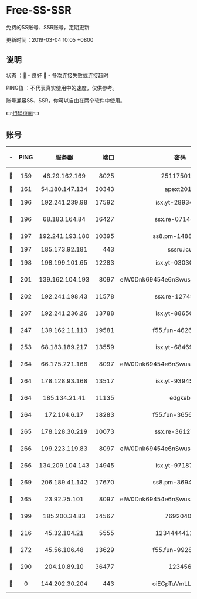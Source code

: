 # Free-SS-SSR

免费的SS账号、SSR账号，定期更新

更新时间：2019-03-04 10:05 +0800

## 说明

状态     ：🙂 - 良好 🙁 - 多次连接失败或连接超时

PING值   ：不代表真实使用中的速度，仅供参考。

账号兼容SS、SSR，你可以自由在两个软件中使用。

👉[扫码页面](https://liesauer.github.io/free-ss-ssr.github.io/)👈

## 账号

|-|PING|服务器|端口|密码|加密方式|区域|
|:----:|:----:|:-----:|-----:|:----:|:----:|:----:|
|🙂|159|46.29.162.169|8025|2511750146|aes-256-cfb|RU|
|🙂|161|54.180.147.134|30343|apext2019|chacha20|KR|
|🙂|196|192.241.239.98|17592|isx.yt-28934471|aes-256-cfb|US|
|🙂|196|68.183.164.84|16427|ssx.re-07144593|aes-256-cfb|US|
|🙂|197|192.241.193.180|10395|ss8.pm-14887083|aes-256-cfb|US|
|🙂|197|185.173.92.181|443|sssru.icu|rc4-md5|RU|
|🙂|198|198.199.101.65|12283|isx.yt-03030510|aes-256-cfb|US|
|🙂|201|139.162.104.193|8097|eIW0Dnk69454e6nSwuspv9DmS201tQ0D|aes-256-cfb|JP|
|🙂|202|192.241.198.43|11578|ssx.re-12749222|aes-256-cfb|US|
|🙂|207|192.241.236.26|13788|isx.yt-88650870|aes-256-cfb|US|
|🙂|247|139.162.11.113|19581|f55.fun-46262690|aes-256-cfb|SG|
|🙂|253|68.183.189.217|13559|isx.yt-68469421|aes-256-cfb|SG|
|🙂|264|66.175.221.168|8097|eIW0Dnk69454e6nSwuspv9DmS201tQ0D|aes-256-cfb|US|
|🙂|264|178.128.93.168|13517|isx.yt-93945310|aes-256-cfb|SG|
|🙂|264|185.134.21.41|11135|edgkeb|aes-256-cfb|GB|
|🙂|264|172.104.6.17|18283|f55.fun-36565083|aes-256-cfb|US|
|🙂|265|178.128.30.219|10073|ssx.re-36127052|aes-256-cfb|SG|
|🙂|266|199.223.119.83|8097|eIW0Dnk69454e6nSwuspv9DmS201tQ0D|aes-256-cfb|US|
|🙂|266|134.209.104.143|14945|isx.yt-97187184|aes-256-cfb|SG|
|🙂|269|206.189.41.142|17670|ss8.pm-36944551|aes-256-cfb|SG|
|🙂|365|23.92.25.101|8097|eIW0Dnk69454e6nSwuspv9DmS201tQ0D|aes-256-cfb|US|
|🙂|199|185.200.34.83|34567|76920400|aes-256-cfb|US|
|🙂|216|45.32.104.21|5555|1234444411111|aes-256-cfb|SG|
|🙂|272|45.56.106.48|13629|f55.fun-99286814|aes-256-cfb|US|
|🙂|290|204.10.89.10|36477|123456|aes-256-cfb|US|
|🙁|0|144.202.30.204|443|oiECpTuVmLLxk4Ts|aes-256-cfb|US|

